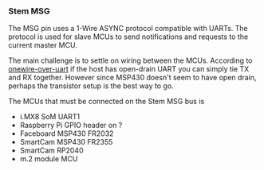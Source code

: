 ### Stem MSG

The MSG pin uses a 1-Wire ASYNC protocol compatible with UARTs. 
The protocol is used for slave MCUs to send notifications and requests to the current master MCU.

The main challenge is to settle on wiring between the MCUs. According to [onewire-over-uart](https://github.com/dword1511/onewire-over-uart) if the host has open-drain UART you can simply tie TX and RX together. However since MSP430 doesn't seem
to have open drain, perhaps the transistor setup is the best way to go.

The MCUs that must be connected on the Stem MSG bus is

- i.MX8 SoM UART1
- Raspberry Pi GPIO header on ?
- Faceboard MSP430 FR2032
- SmartCam MSP430 FR2355
- SmartCam RP2040
- m.2 module MCU


